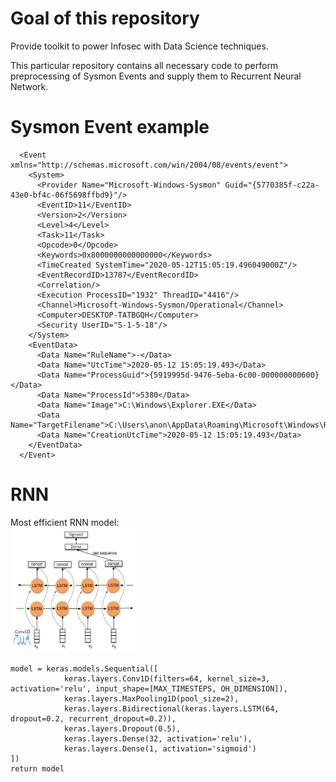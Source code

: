 # Goal of this repository

Provide toolkit to power Infosec with Data Science techniques.  

This particular repository contains all necessary code to perform preprocessing of Sysmon Events and supply them to Recurrent Neural Network.

# Sysmon Event example
```
  <Event xmlns="http://schemas.microsoft.com/win/2004/08/events/event">
    <System>
      <Provider Name="Microsoft-Windows-Sysmon" Guid="{5770385f-c22a-43e0-bf4c-06f5698ffbd9}"/>
      <EventID>11</EventID>
      <Version>2</Version>
      <Level>4</Level>
      <Task>11</Task>
      <Opcode>0</Opcode>
      <Keywords>0x8000000000000000</Keywords>
      <TimeCreated SystemTime="2020-05-12T15:05:19.496049000Z"/>
      <EventRecordID>13787</EventRecordID>
      <Correlation/>
      <Execution ProcessID="1932" ThreadID="4416"/>
      <Channel>Microsoft-Windows-Sysmon/Operational</Channel>
      <Computer>DESKTOP-TATBGQH</Computer>
      <Security UserID="S-1-5-18"/>
    </System>
    <EventData>
      <Data Name="RuleName">-</Data>
      <Data Name="UtcTime">2020-05-12 15:05:19.493</Data>
      <Data Name="ProcessGuid">{5919995d-9476-5eba-6c00-000000000600}</Data>
      <Data Name="ProcessId">5380</Data>
      <Data Name="Image">C:\Windows\Explorer.EXE</Data>
      <Data Name="TargetFilename">C:\Users\anon\AppData\Roaming\Microsoft\Windows\Recent\xmlEvents2.lnk</Data>
      <Data Name="CreationUtcTime">2020-05-12 15:05:19.493</Data>
    </EventData>
  </Event>
  ```

# RNN
Most efficient RNN model:  
<img src="data/rnn_architecture.png" width="200" height="200">

```
model = keras.models.Sequential([
            keras.layers.Conv1D(filters=64, kernel_size=3, activation='relu', input_shape=[MAX_TIMESTEPS, OH_DIMENSION]),
            keras.layers.MaxPooling1D(pool_size=2),
            keras.layers.Bidirectional(keras.layers.LSTM(64, dropout=0.2, recurrent_dropout=0.2)),
            keras.layers.Dropout(0.5),
            keras.layers.Dense(32, activation='relu'),
            keras.layers.Dense(1, activation='sigmoid')
])
return model
```
